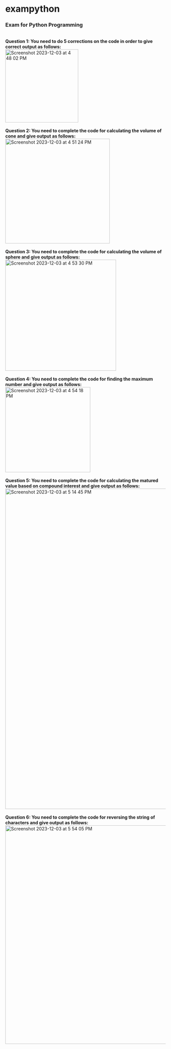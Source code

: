 # exampython
<h3>Exam for Python Programming</h3>
<br><b>Question 1: You need to do 5 corrections on the code in order to give correct output as follows:</b>
<br><img width="229" alt="Screenshot 2023-12-03 at 4 48 02 PM" src="https://github.com/kwongliik/exampython/assets/46083661/b37a4241-88b4-4833-8304-24afeb542946">
<br>
<br><b>Question 2: You need to complete the code for calculating the volume of cone and give output as follows:</b>
<br><img width="328" alt="Screenshot 2023-12-03 at 4 51 24 PM" src="https://github.com/kwongliik/exampython/assets/46083661/92a746dc-6378-4822-89b6-9ec80fb0b1d0">
<br>
<br><b>Question 3: You need to complete the code for calculating the volume of sphere and give output as follows:</b>
<br><img width="348" alt="Screenshot 2023-12-03 at 4 53 30 PM" src="https://github.com/kwongliik/exampython/assets/46083661/fc01d4a2-ad86-45f8-a26f-272eca41859d">
<br>
<br><b>Question 4: You need to complete the code for finding the maximum number and give output as follows:</b>
<br><img width="267" alt="Screenshot 2023-12-03 at 4 54 18 PM" src="https://github.com/kwongliik/exampython/assets/46083661/25f8dddd-d060-4a4f-9963-31934f981c97">
<br>
<br><b>Question 5: You need to complete the code for calculating the matured value based on compound interest and give output as follows:</b>
<br><img width="1004" alt="Screenshot 2023-12-03 at 5 14 45 PM" src="https://github.com/kwongliik/exampython/assets/46083661/152493b3-160c-426b-81b5-d10b58ab9f50">
<br>
<br><b>Question 6: You need to complete the code for reversing the string of characters and give output as follows:</b>
<br><img width="685" alt="Screenshot 2023-12-03 at 5 54 05 PM" src="https://github.com/kwongliik/exampython/assets/46083661/4780379d-666b-4974-bf42-5879d829dca9">




